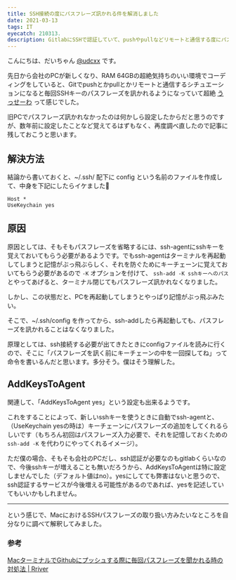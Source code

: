 ```yaml
---
title: SSH接続の度にパスフレーズ訊かれる件を解消しました
date: 2021-03-13
tags: IT
eyecatch: 210313.
description: GitlabにSSHで認証していて、pushやpullなどリモートと通信する度にパスフレーズを求められるのが非効率だったので解消しました。
---
```


こんにちは、だいちゃん [@udcxx](https://twitter.com/udc_xx) です。

先日から会社のPCが新しくなり、RAM 64GBの超絶気持ちのいい環境でコーディングをしていると、Gitでpushとかpullとかリモートと通信するシチュエーションになると毎回SSHキーのパスフレーズを訊かれるようになっていて超絶 [うっせーわ](https://amzn.to/3tcaUVt) って感じでした。

旧PCでパスフレーズ訊かれなかったのは何かしら設定したからだと思うのですが、数年前に設定したことなど覚えてるはずもなく、再度調べ直したので記事に残しておこうと思います。


## 解決方法

結論から書いておくと、~/.ssh/ 配下に config という名前のファイルを作成して、中身を下記にしたらイケました🎉

```
Host *
UseKeychain yes
```


## 原因

原因としては、そもそもパスフレーズを省略するには、ssh-agentにsshキーを覚えておいてもらう必要があるようです。でもssh-agentはターミナルを再起動してしまうと記憶がぶっ飛ぶらしく、それを防ぐためにキーチェーンに覚えておいてもらう必要があるので `-K` オプションを付けて、 `ssh-add -K sshキーへのパス` とやってあげると、ターミナル閉じてもパスフレーズ訊かれなくなりました。

しかし、この状態だと、PCを再起動してしまうとやっぱり記憶がぶっ飛ぶみたい。

そこで、~/.ssh/config を作ってから、ssh-addしたら再起動しても、パスフレーズを訊かれることはなくなりました。

原理としては、ssh接続する必要が出てきたときにconfigファイルを読みに行くので、そこに「パスフレーズを訊く前にキーチェーンの中を一回探してね」って命令を書いるんだと思います。多分そう。僕はそう理解した。


## AddKeysToAgent

関連して、「AddKeysToAgent yes」という設定も出来るようです。

これをすることによって、新しいsshキーを使うときに自動でssh-agentと、（UseKeychain yesの時は）キーチェーンにパスフレーズの追加をしてくれるらしいです（もちろん初回はパスフレーズ入力必要で、それを記憶しておくための `ssh-add -K` を代わりにやってくれるイメージ）。

ただ僕の場合、そもそも会社のPCだし、ssh認証が必要なのもgitlabくらいなので、今後sshキーが増えることも無いだろうから、AddKeysToAgentは特に設定しませんでした（デフォルト値はno）。yesにしてても弊害はないと思うので、ssh認証するサービスが今後増える可能性があるのであれば、yesを記述していてもいいかもしれません。


-----

という感じで、MacにおけるSSHパスフレーズの取り扱い方みたいなところを自分なりに調べて解釈してみました。

### 参考

[MacターミナルでGithubにプッシュする際に毎回パスフレーズを聞かれる時の対処法 | Rriver](https://parashuto.com/rriver/tools/github-push-asks-passphrase-every-time)
